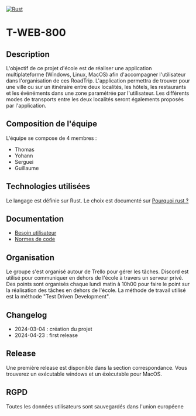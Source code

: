 [![Rust](https://github.com/thybux/t-web-800/actions/workflows/rust-test.yml/badge.svg?branch=service-drink)](https://github.com/thybux/t-web-800/actions/workflows/rust-test.yml)


# T-WEB-800

## Description

L'objectif de ce projet d'école est de réaliser une application multiplateforme (Windows, Linux, MacOS) afin d'accompagner l'utilisateur dans l'organisation de ces RoadTrip.
L'application permettra de trouver pour une ville ou sur un itinéraire entre deux localités, les hôtels, les restaurants et les événéments dans une zone paramétrée par l'utilisateur. Les différents modes de transports entre les deux localités seront égalements proposés par l'application.

## Composition de l'équipe

L'équipe se compose de 4 membres :
- Thomas
- Yohann
- Serguei
- Guillaume

## Technologies utilisées

Le langage est définie sur Rust. Le choix est documenté sur [Pourquoi rust ?](./pourquoirust?.md)

## Documentation

- [Besoin utilisateur](./besoinutilisateur.pdf)
- [Normes de code](./normesdecode.md)
## Organisation

Le groupe s'est organisé autour de Trello pour gérer les tâches. Discord est utilisé pour communiquer en dehors de l'école à travers un serveur privé.
Des points sont organisés chaque lundi matin à 10h00 pour faire le point sur la réalisation des tâches en dehors de l'école.
La méthode de travail utilisé est la méthode "Test Driven Development".

## Changelog

- 2024-03-04 : création du projet
- 2024-04-23 : first release

## Release

Une première release est disponible dans la section correspondance. Vous trouverez un exécutable windows et un éxécutable pour MacOS.

## RGPD

Toutes les données utilisateurs sont sauvegardés dans l'union européene
